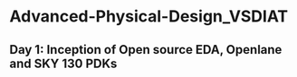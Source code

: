 # Advanced-Physical-Design_VSDIAT

## **Day 1**: Inception of Open source EDA, Openlane and SKY 130 PDKs
